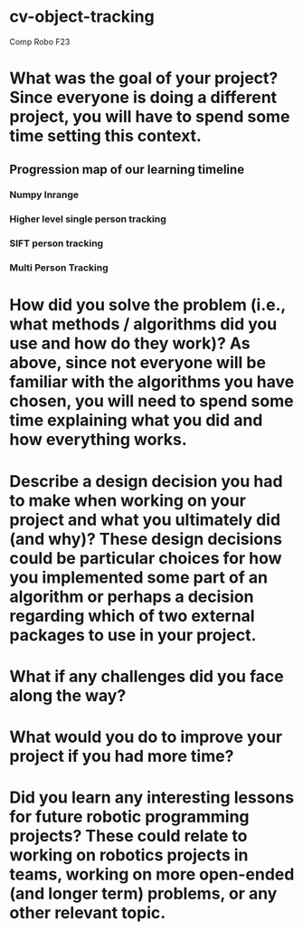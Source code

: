 # cv-object-tracking
Comp Robo F23



# What was the goal of your project? Since everyone is doing a different project, you will have to spend some time setting this context.

## Progression map of our learning timeline

### Numpy Inrange

### Higher level single person tracking

### SIFT person tracking

### Multi Person Tracking

# How did you solve the problem (i.e., what methods / algorithms did you use and how do they work)? As above, since not everyone will be familiar with the algorithms you have chosen, you will need to spend some time explaining what you did and how everything works.

# Describe a design decision you had to make when working on your project and what you ultimately did (and why)? These design decisions could be particular choices for how you implemented some part of an algorithm or perhaps a decision regarding which of two external packages to use in your project.

# What if any challenges did you face along the way?

# What would you do to improve your project if you had more time?

# Did you learn any interesting lessons for future robotic programming projects? These could relate to working on robotics projects in teams, working on more open-ended (and longer term) problems, or any other relevant topic.